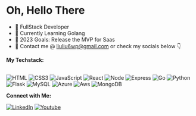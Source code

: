 # Oh, Hello There

- 🐠 FullStack Developer 
- 🔨 Currently Learning Golang
- 🎉 2023 Goals: Release the MVP for Saas
- 🙆 Contact me @ liuliu6wp@gmail.com or check my socials below 👇


**My Techstack:**
<br>
<br>

![HTML](https://img.shields.io/badge/html5-%23E34F26.svg?style=for-the-badge&logo=html5&logoColor=white)
![CSS3](https://img.shields.io/badge/css3-%231572B6.svg?style=for-the-badge&logo=css3&logoColor=white)
![JavaScript](https://img.shields.io/badge/javascript-%23323330.svg?style=for-the-badge&logo=javascript&logoColor=%23F7DF1E)
![React](https://img.shields.io/badge/react-%2320232a.svg?style=for-the-badge&logo=react&logoColor=%2361DAFB)
![Node](https://img.shields.io/badge/node.js-6DA55F?style=for-the-badge&logo=node.js&logoColor=white)
![Express](https://img.shields.io/badge/express.js-%23404d59.svg?style=for-the-badge&logo=express&logoColor=%2361DAFB)
![Go](https://img.shields.io/badge/Go-%230072C6.svg?style=for-the-badge&logo=Go&logoColor=white)
![Python](https://img.shields.io/badge/python-3670A0?style=for-the-badge&logo=python&logoColor=ffdd54)
![Flask](https://img.shields.io/badge/flask-%23000.svg?style=for-the-badge&logo=flask&logoColor=white)
![MySQL](https://img.shields.io/badge/mysql-%2300f.svg?style=for-the-badge&logo=mysql&logoColor=white)
![Azure](https://img.shields.io/badge/azure-%230072C6.svg?style=for-the-badge&logo=microsoftazure&logoColor=white)
![Aws](https://img.shields.io/badge/aws-%230072C6.svg?style=for-the-badge&logo=aws&logoColor=white)
![MongoDB](https://img.shields.io/badge/MongoDB-%234ea94b.svg?style=for-the-badge&logo=mongodb&logoColor=white)

**Connect with Me:**

<a href="https://www.linkedin.com/in/williamjpriest/">![LinkedIn](https://img.shields.io/badge/linkedin-%230077B5.svg?style=for-the-badge&logo=linkedin&logoColor=white)</a>
<a href="https://www.youtube.com/@ThatWeirdKiidOnYT/streams?sub_confirmation=1">![Youtube](https://img.shields.io/badge/youtube-%230077B5.svg?style=for-the-badge&logo=youtube&logoColor=white)</a>



